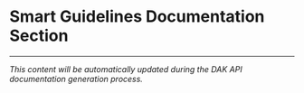 # Smart Guidelines Documentation Section

<!-- DAK_API_PLACEHOLDER: ValueSet-DocumentationSection -->



---

*This content will be automatically updated during the DAK API documentation generation process.*

